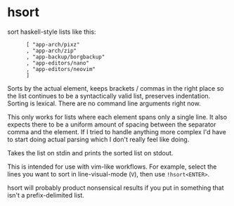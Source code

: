 # hsort

sort haskell-style lists like this:

```
      [ "app-arch/pixz"
      , "app-arch/zip"
      , "app-backup/borgbackup"
      , "app-editors/nano"
      , "app-editors/neovim"
      ]
```

Sorts by the actual element, keeps brackets / commas in the right place so the
list continues to be a syntactically valid list, preserves indentation. Sorting
is lexical. There are no command line arguments right now.

This only works for lists where each element spans only a single line. It also
expects there to be a uniform amount of spacing between the separator comma and
the element. If I tried to handle anything more complex I'd have to start doing
actual parsing which I don't really feel like doing.

Takes the list on stdin and prints the sorted list on stdout.

This is intended for use with vim-like workflows. For example, select the lines
you want to sort in line-visual-mode (`V`), then use `!hsort<ENTER>`.

hsort will probably product nonsensical results if you put in something that
isn't a prefix-delimited list.
